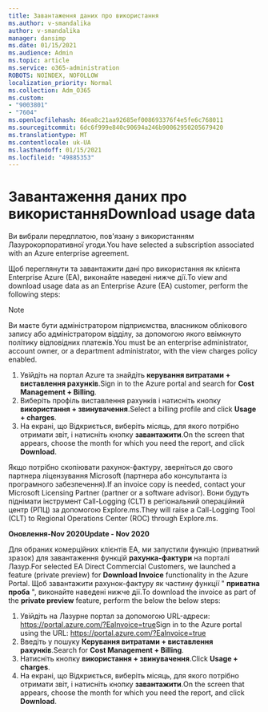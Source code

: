 ```yaml
---
title: Завантаження даних про використання
ms.author: v-smandalika
author: v-smandalika
manager: dansimp
ms.date: 01/15/2021
ms.audience: Admin
ms.topic: article
ms.service: o365-administration
ROBOTS: NOINDEX, NOFOLLOW
localization_priority: Normal
ms.collection: Adm_O365
ms.custom:
- "9003801"
- "7604"
ms.openlocfilehash: 86ea8c21aa92685ef008693376f4e5fe6c768011
ms.sourcegitcommit: 6dc6f999e840c90694a246b90062950205679420
ms.translationtype: MT
ms.contentlocale: uk-UA
ms.lasthandoff: 01/15/2021
ms.locfileid: "49885353"
---
```

# <a name="download-usage-data"></a><span data-ttu-id="03f83-102">Завантаження даних про використання</span><span class="sxs-lookup"><span data-stu-id="03f83-102">Download usage data</span></span>

<span data-ttu-id="03f83-103">Ви вибрали передплатою, пов'язану з використанням Лазурокорпоративної угоди.</span><span class="sxs-lookup"><span data-stu-id="03f83-103">You have selected a subscription associated with an Azure enterprise agreement.</span></span>

<span data-ttu-id="03f83-104">Щоб переглянути та завантажити дані про використання як клієнта Enterprise Azure (EA), виконайте наведені нижче дії.</span><span class="sxs-lookup"><span data-stu-id="03f83-104">To view and download usage data as an Enterprise Azure (EA) customer, perform the following steps:</span></span>

> [!NOTE]
> <span data-ttu-id="03f83-105">Ви маєте бути адміністратором підприємства, власником облікового запису або адміністратором відділу, за допомогою якого ввімкнуто політику відповідних платежів.</span><span class="sxs-lookup"><span data-stu-id="03f83-105">You must be an enterprise administrator, account owner, or a department administrator, with the view charges policy enabled.</span></span> 

1. <span data-ttu-id="03f83-106">Увійдіть на портал Azure та знайдіть **керування витратами + виставлення рахунків**.</span><span class="sxs-lookup"><span data-stu-id="03f83-106">Sign in to the Azure portal and search for **Cost Management + Billing**.</span></span>
2. <span data-ttu-id="03f83-107">Виберіть профіль виставлення рахунків і натисніть кнопку **використання + звинувачення**.</span><span class="sxs-lookup"><span data-stu-id="03f83-107">Select a billing profile and click **Usage + charges**.</span></span>
3. <span data-ttu-id="03f83-108">На екрані, що Відкриється, виберіть місяць, для якого потрібно отримати звіт, і натисніть кнопку **завантажити**.</span><span class="sxs-lookup"><span data-stu-id="03f83-108">On the screen that appears, choose the month for which you need the report, and click **Download**.</span></span>

<span data-ttu-id="03f83-109">Якщо потрібно скопіювати рахунок-фактуру, зверніться до свого партнера ліцензування Microsoft (партнера або консультанта із програмного забезпечення).</span><span class="sxs-lookup"><span data-stu-id="03f83-109">If an invoice copy is needed, contact your Microsoft Licensing Partner (partner or a software advisor).</span></span> <span data-ttu-id="03f83-110">Вони будуть піднімати інструмент Call-Logging (CLT) в регіональний операційний центр (РПЦ) за допомогою Explore.ms.</span><span class="sxs-lookup"><span data-stu-id="03f83-110">They will raise a Call-Logging Tool (CLT) to Regional Operations Center (ROC) through Explore.ms.</span></span>

<span data-ttu-id="03f83-111">**Оновлення-Nov 2020**</span><span class="sxs-lookup"><span data-stu-id="03f83-111">**Update - Nov 2020**</span></span>

<span data-ttu-id="03f83-112">Для обраних комерційних клієнтів EA, ми запустили функцію (приватний зразок) для завантаження функцій **рахунка-фактури** на порталі Лазур.</span><span class="sxs-lookup"><span data-stu-id="03f83-112">For selected EA Direct Commercial Customers, we launched a feature (private preview) for **Download Invoice** functionality in the Azure Portal.</span></span> <span data-ttu-id="03f83-113">Щоб завантажити рахунок-фактуру як частину функції " **приватна проба** ", виконайте наведені нижче дії.</span><span class="sxs-lookup"><span data-stu-id="03f83-113">To download the invoice as part of the **private preview** feature, perform the below the below steps:</span></span>

1. <span data-ttu-id="03f83-114">Увійдіть на Лазурне портал за допомогою URL-адреси: https://portal.azure.com/?EaInvoice=true</span><span class="sxs-lookup"><span data-stu-id="03f83-114">Sign in to the Azure portal using the URL: https://portal.azure.com/?EaInvoice=true</span></span> 
2. <span data-ttu-id="03f83-115">Введіть у пошуку **Керування витратами + виставлення рахунків**.</span><span class="sxs-lookup"><span data-stu-id="03f83-115">Search for **Cost Management + Billing**.</span></span> 
3. <span data-ttu-id="03f83-116">Натисніть кнопку **використання + звинувачення**.</span><span class="sxs-lookup"><span data-stu-id="03f83-116">Click **Usage + charges**.</span></span> 
4. <span data-ttu-id="03f83-117">На екрані, що Відкриється, виберіть місяць, для якого потрібно отримати звіт, і натисніть кнопку **завантажити**.</span><span class="sxs-lookup"><span data-stu-id="03f83-117">On the screen that appears, choose the month for which you need the report, and click **Download**.</span></span>